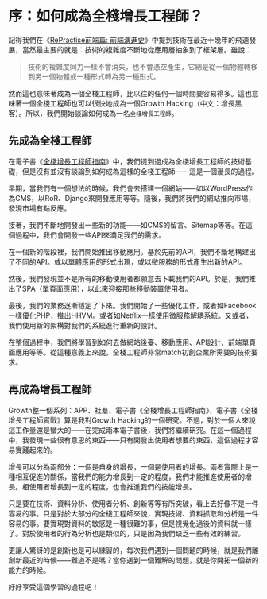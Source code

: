 序：如何成為全棧增長工程師？
===

記得我們在《[RePractise前端篇: 前端演進史](http://mp.weixin.qq.com/s?src=3&timestamp=1463835081&ver=1&signature=z1onJvKn4TSrUmXm384CQUF1IZBVsLShsQ4DpmumN6xY0Gm5RR9XKdbf6ELzdRqg-mxdtxceTg-4-KrhYHZQC6wiSEWsP64vh0sl2Je4G16hnS6MsuZaD-u01HAENCSKoMhQiw0tu2y3-tSJsOML0w==)》中提到技術在最近十幾年的飛速發展，當然最主要的就是：技術的複雜度不斷地從應用層抽象到了框架層。雖說：

> 技術的複雜度同力一樣不會消失，也不會憑空產生，它總是從一個物體轉移到另一個物體或一種形式轉為另一種形式。

然而這也意味著成為一個全棧工程師，比以往的任何一個時間要容易得多。這也意味著一個全棧工程師也可以很快地成為一個Growth Hacking（中文：增長黑客）。所以，我們開始談論如何成為一名``全棧增長工程師``。

先成為全棧工程師
---

在電子書《[全棧增長工程師指南](http://mp.weixin.qq.com/s?src=3&timestamp=1463835463&ver=1&signature=z1onJvKn4TSrUmXm384CQUF1IZBVsLShsQ4DpmumN6xzPP-WG-vZxJgzeXdGcPSFn9Erm6laV3FgnEMuiqMnHP0TadjpLl4tYHPhFr-yKWi35U*tGi-RKIdwGc2ylN9bA2Ph*KAl5w5CJRlw2LI9*g==)》中，我們提到過成為全棧增長工程師的技術基礎，但是沒有並沒有談論到如何成為這樣的全棧工程師——這是一個漫長的過程。

早期，當我們有一個想法的時候，我們會去搭建一個網站——如以WordPress作為CMS，以RoR、Django來開發應用等等。隨後，我們將我們的網站推向市場，發現市場有點反應。

接著，我們不斷地開發出一些新的功能——如CMS的留言、Sitemap等等。在這個過程中，我們會開發一些API來滿足我們的需求。

在一個新的階段裡，我們開始推出移動應用。基於先前的API，我們不斷地構建出了不同的API。或以單體應用的形式出現，或以微服務的形式產生出新的API。

然後，我們發現並不是所有的移動使用者都願意去下載我們的API。於是，我們推出了SPA（單頁面應用），以此來迎接那些移動裝置使用者。

最後，我們的業務逐漸穩定了下來。我們開始了一些優化工作，或者如Facebook一樣優化PHP，推出HHVM。或者如Netflix一樣使用微服務解耦系統。又或者，我們使用新的架構對我們的系統進行重新的設計。

在整個過程中，我們將學習到如何去做網站後臺、移動應用、API設計、前端單頁面應用等等。從這種意義上來說，全棧工程師非常match初創企業所需要的技術要求。

再成為增長工程師
---

Growth整一個系列：APP、社羣、電子書《全棧增長工程師指南》、電子書《全棧增長工程師實戰》算是我對Growth Hacking的一個研究。不過，對於一個人來說這工作量還是蠻大的——在完成兩本電子書後，我們將繼續研究。在這一個過程中，我發現一些很有意思的東西——只有開發出使用者想要的東西，這個過程才容易實踐起來的。

增長可以分為兩部分：一個是自身的增長，一個是使用者的增長。兩者實際上是一種相互促進的關係，當我們的能力增長到一定的程度，我們才能推進使用者的增長。相使用者增長到一定的程度，也會推進我們的技能增長。

只是要在技術、資料分析、使用者分析、創新等等有所突破，看上去好像不是一件容易的事。只是對於大部分的全棧工程師來說，實現技術、資料抓取和分析是一件容易的事。要實現對資料的敏感是一種很難的事，但是視覺化過後的資料就一樣了。對於使用者的行為分析也是類似的，只是因為我們缺乏一些有效的練習。

更讓人驚訝的是創新也是可以練習的，每次我們遇到一個問題的時候，就是我們離創新最近的時候——難道不是嗎？當你遇到一個難解的問題，就是你開拓一個新的能力的時候。

好好享受這個學習的過程吧！
